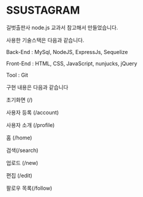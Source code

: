 # SSUSTAGRAM
길벗출판사 node.js 교과서 참고해서 만들었습니다.

사용한 기술스택은 다음과 같습니다.

Back-End : MySql, NodeJS, ExpressJs, Sequelize

Front-End : HTML, CSS, JavaScript, nunjucks, jQuery

Tool : Git

구현 내용은 다음과 같습니다

초기화면 (/) 

사용자 등록 (/account) 

사용자 소개 (/profile) 

홈 (/home) 

검색(/search)

업로드 (/new) 

편집 (/edit)  

팔로우 목록(/follow)
